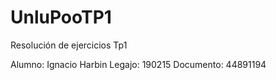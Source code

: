 # UnluPooTP1
Resolución de ejercicios Tp1

Alumno: Ignacio Harbin
Legajo: 190215
Documento: 44891194
